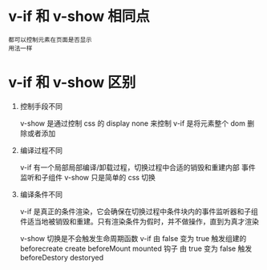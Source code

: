 # v-if 和 v-show 相同点

    都可以控制元素在页面是否显示
    用法一样

# v-if 和 v-show 区别

1. 控制手段不同

   v-show 是通过控制 css 的 display none 来控制
   v-if 是将元素整个 dom 删除或者添加

2. 编译过程不同

   v-if 有一个局部局部编译/卸载过程，切换过程中合适的销毁和重建内部 事件监听和子组件
   v-show 只是简单的 css 切换

3. 编译条件不同

   v-if 是真正的条件渲染，它会确保在切换过程中条件块内的事件监听器和子组件适当地被销毁和重建。只有渲染条件为假时，并不做操作，直到为真才渲染

   v-show 切换是不会触发生命周期函数
   v-if 由 false 变为 true 触发组建的 beforecreate create beforeMount mounted 钩子 由 true 变为 false 触发 beforeDestory destoryed
